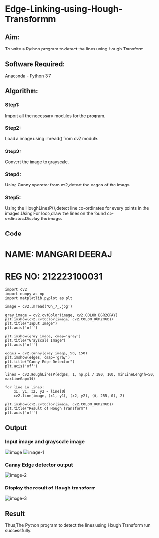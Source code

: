 # Edge-Linking-using-Hough-Transformm
## Aim:
To write a Python program to detect the lines using Hough Transform.

## Software Required:
Anaconda - Python 3.7

## Algorithm:
### Step1:

Import all the necessary modules for the program.
### Step2:

Load a image using imread() from cv2 module.
### Step3:

Convert the image to grayscale.
### Step4:

Using Canny operator from cv2,detect the edges of the image.
### Step5:

Using the HoughLinesP(),detect line co-ordinates for every points in the images.Using For loop,draw the lines on the found co-ordinates.Display the image.

## Code 
# NAME: MANGARI DEERAJ
# REG NO: 212223100031
```
import cv2
import numpy as np
import matplotlib.pyplot as plt

image = cv2.imread('Qn_7_.jpg')

gray_image = cv2.cvtColor(image, cv2.COLOR_BGR2GRAY)
plt.imshow(cv2.cvtColor(image, cv2.COLOR_BGR2RGB))  
plt.title("Input Image")
plt.axis('off')

plt.imshow(gray_image, cmap='gray')
plt.title("Grayscale Image")
plt.axis('off')

edges = cv2.Canny(gray_image, 50, 150)
plt.imshow(edges, cmap='gray')
plt.title("Canny Edge Detector")
plt.axis('off')

lines = cv2.HoughLinesP(edges, 1, np.pi / 180, 100, minLineLength=50, maxLineGap=10)

for line in lines:
    x1, y1, x2, y2 = line[0]  
    cv2.line(image, (x1, y1), (x2, y2), (0, 255, 0), 2) 

plt.imshow(cv2.cvtColor(image, cv2.COLOR_BGR2RGB)) 
plt.title("Result of Hough Transform")
plt.axis('off')
```

## Output
### Input image and grayscale image
![image](https://github.com/user-attachments/assets/08f8f281-ed33-43fd-8b7b-4e0e7a0cc6f7)
![image-1](https://github.com/user-attachments/assets/b2e73e3f-c3c5-448c-8e24-cb5bd576052e)

### Canny Edge detector output
![image-2](https://github.com/user-attachments/assets/68e118a4-ba3e-4ca0-88b7-9e695a297e6c)

### Display the result of Hough transform
![image-3](https://github.com/user-attachments/assets/b0747f5a-1fc4-481a-9681-175c086f2b34)

## Result

Thus,The Python program to detect the lines using Hough Transform run successfully.
